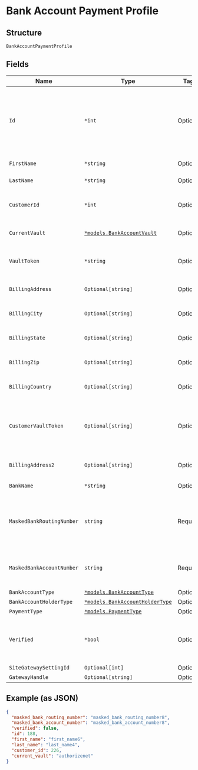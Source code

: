 
# Bank Account Payment Profile

## Structure

`BankAccountPaymentProfile`

## Fields

| Name | Type | Tags | Description |
|  --- | --- | --- | --- |
| `Id` | `*int` | Optional | The Chargify-assigned ID of the stored bank account. This value can be used as an input to payment_profile_id when creating a subscription, in order to re-use a stored payment profile for the same customer |
| `FirstName` | `*string` | Optional | The first name of the bank account holder |
| `LastName` | `*string` | Optional | The last name of the bank account holder |
| `CustomerId` | `*int` | Optional | The Chargify-assigned id for the customer record to which the bank account belongs |
| `CurrentVault` | [`*models.BankAccountVault`](../../doc/models/bank-account-vault.md) | Optional | The vault that stores the payment profile with the provided vault_token. |
| `VaultToken` | `*string` | Optional | The “token” provided by your vault storage for an already stored payment profile |
| `BillingAddress` | `Optional[string]` | Optional | The current billing street address for the bank account |
| `BillingCity` | `Optional[string]` | Optional | The current billing address city for the bank account |
| `BillingState` | `Optional[string]` | Optional | The current billing address state for the bank account |
| `BillingZip` | `Optional[string]` | Optional | The current billing address zip code for the bank account |
| `BillingCountry` | `Optional[string]` | Optional | The current billing address country for the bank account |
| `CustomerVaultToken` | `Optional[string]` | Optional | (only for Authorize.Net CIM storage): the customerProfileId for the owner of the customerPaymentProfileId provided as the vault_token. |
| `BillingAddress2` | `Optional[string]` | Optional | The current billing street address, second line, for the bank account |
| `BankName` | `*string` | Optional | The bank where the account resides |
| `MaskedBankRoutingNumber` | `string` | Required | A string representation of the stored bank routing number with all but the last 4 digits marked with X’s (i.e. ‘XXXXXXX1111’). payment_type will be bank_account |
| `MaskedBankAccountNumber` | `string` | Required | A string representation of the stored bank account number with all but the last 4 digits marked with X’s (i.e. ‘XXXXXXX1111’) |
| `BankAccountType` | [`*models.BankAccountType`](../../doc/models/bank-account-type.md) | Optional | Defaults to checking |
| `BankAccountHolderType` | [`*models.BankAccountHolderType`](../../doc/models/bank-account-holder-type.md) | Optional | Defaults to personal |
| `PaymentType` | [`*models.PaymentType`](../../doc/models/payment-type.md) | Optional | - |
| `Verified` | `*bool` | Optional | denotes whether a bank account has been verified by providing the amounts of two small deposits made into the account<br>**Default**: `false` |
| `SiteGatewaySettingId` | `Optional[int]` | Optional | - |
| `GatewayHandle` | `Optional[string]` | Optional | - |

## Example (as JSON)

```json
{
  "masked_bank_routing_number": "masked_bank_routing_number8",
  "masked_bank_account_number": "masked_bank_account_number8",
  "verified": false,
  "id": 188,
  "first_name": "first_name6",
  "last_name": "last_name4",
  "customer_id": 226,
  "current_vault": "authorizenet"
}
```

